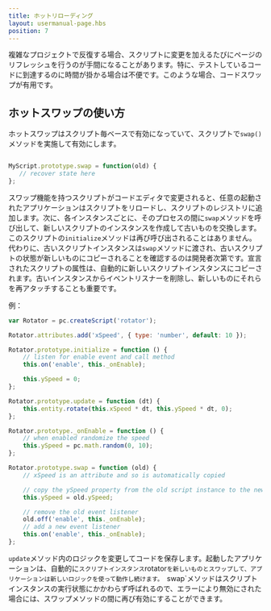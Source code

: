 ```yaml
---
title: ホットリローディング
layout: usermanual-page.hbs
position: 7
---
```


複雑なプロジェクトで反復する場合、スクリプトに変更を加えるたびにページのリフレッシュを行うのが手間になることがあります。特に、テストしているコードに到達するのに時間が掛かる場合は不便です。このような場合、コードスワップが有用です。

## ホットスワップの使い方

ホットスワップはスクリプト毎ベースで有効になっていて、スクリプトで`swap()`メソッドを実施して有効にします。

```javascript

MyScript.prototype.swap = function(old) {
   // recover state here
};
```

スワップ機能を持つスクリプトがコードエディタで変更されると、任意の起動されたアプリケーションはスクリプトをリロードし、スクリプトのレジストリに追加します。次に、各インスタンスごとに、そのプロセスの間に`swap`メソッドを呼び出して、新しいスクリプトのインスタンスを作成して古いものを交換します。このスクリプトの`initialize`メソッドは再び呼び出されることはありません。代わりに、古いスクリプトインスタンスは`swap`メソッドに渡され、古いスクリプトの状態が新しいものにコピーされることを確認するのは開発者次第です。宣言されたスクリプトの属性は、自動的に新しいスクリプトインスタンスにコピーされます。古いインスタンスからイベントリスナーを削除し、新しいものにそれらを再アタッチすることも重要です。

例：

```javascript
var Rotator = pc.createScript('rotator');

Rotator.attributes.add('xSpeed', { type: 'number', default: 10 });

Rotator.prototype.initialize = function () {
    // listen for enable event and call method
    this.on('enable', this._onEnable);

    this.ySpeed = 0;
};

Rotator.prototype.update = function (dt) {
    this.entity.rotate(this.xSpeed * dt, this.ySpeed * dt, 0);
};

Rotator.prototype._onEnable = function () {
    // when enabled randomize the speed
    this.ySpeed = pc.math.random(0, 10);
};

Rotator.prototype.swap = function (old) {
    // xSpeed is an attribute and so is automatically copied

    // copy the ySpeed property from the old script instance to the new one
    this.ySpeed = old.ySpeed;

    // remove the old event listener
    old.off('enable', this._onEnable);
    // add a new event listener
    this.on('enable', this._onEnable);
};
```

`update`メソッド内のロジックを変更してコードを保存します。起動したアプリケーションは、自動的に`スクリプトインスタンス`rotator`を新しいものとスワップして、アプリケーションは新しいロジックを使って動作し続けます。
`swap`メソッドはスクリプトインスタンスの実行状態にかかわらず呼ばれるので、エラーにより無効にされた場合には、スワップメソッドの間に再び有効にすることができます。

